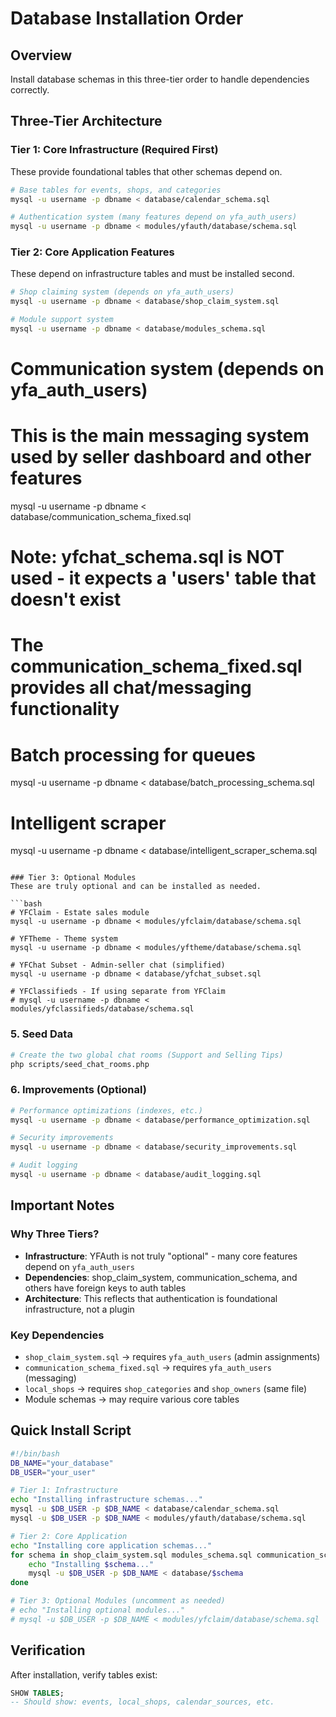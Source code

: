 # Database Installation Order

## Overview
Install database schemas in this three-tier order to handle dependencies correctly.

## Three-Tier Architecture

### Tier 1: Core Infrastructure (Required First)
These provide foundational tables that other schemas depend on.

```bash
# Base tables for events, shops, and categories
mysql -u username -p dbname < database/calendar_schema.sql

# Authentication system (many features depend on yfa_auth_users)
mysql -u username -p dbname < modules/yfauth/database/schema.sql
```

### Tier 2: Core Application Features
These depend on infrastructure tables and must be installed second.

```bash
# Shop claiming system (depends on yfa_auth_users)
mysql -u username -p dbname < database/shop_claim_system.sql

# Module support system
mysql -u username -p dbname < database/modules_schema.sql
```

# Communication system (depends on yfa_auth_users)
# This is the main messaging system used by seller dashboard and other features
mysql -u username -p dbname < database/communication_schema_fixed.sql

# Note: yfchat_schema.sql is NOT used - it expects a 'users' table that doesn't exist
# The communication_schema_fixed.sql provides all chat/messaging functionality

# Batch processing for queues
mysql -u username -p dbname < database/batch_processing_schema.sql

# Intelligent scraper
mysql -u username -p dbname < database/intelligent_scraper_schema.sql
```

### Tier 3: Optional Modules
These are truly optional and can be installed as needed.

```bash
# YFClaim - Estate sales module  
mysql -u username -p dbname < modules/yfclaim/database/schema.sql

# YFTheme - Theme system
mysql -u username -p dbname < modules/yftheme/database/schema.sql

# YFChat Subset - Admin-seller chat (simplified)
mysql -u username -p dbname < database/yfchat_subset.sql

# YFClassifieds - If using separate from YFClaim
# mysql -u username -p dbname < modules/yfclassifieds/database/schema.sql
```

### 5. Seed Data
```bash
# Create the two global chat rooms (Support and Selling Tips)
php scripts/seed_chat_rooms.php
```

### 6. Improvements (Optional)
```bash
# Performance optimizations (indexes, etc.)
mysql -u username -p dbname < database/performance_optimization.sql

# Security improvements
mysql -u username -p dbname < database/security_improvements.sql

# Audit logging
mysql -u username -p dbname < database/audit_logging.sql
```

## Important Notes

### Why Three Tiers?
- **Infrastructure**: YFAuth is not truly "optional" - many core features depend on `yfa_auth_users`
- **Dependencies**: shop_claim_system, communication_schema, and others have foreign keys to auth tables
- **Architecture**: This reflects that authentication is foundational infrastructure, not a plugin

### Key Dependencies
- `shop_claim_system.sql` → requires `yfa_auth_users` (admin assignments)
- `communication_schema_fixed.sql` → requires `yfa_auth_users` (messaging)
- `local_shops` → requires `shop_categories` and `shop_owners` (same file)
- Module schemas → may require various core tables

## Quick Install Script
```bash
#!/bin/bash
DB_NAME="your_database"
DB_USER="your_user"

# Tier 1: Infrastructure
echo "Installing infrastructure schemas..."
mysql -u $DB_USER -p $DB_NAME < database/calendar_schema.sql
mysql -u $DB_USER -p $DB_NAME < modules/yfauth/database/schema.sql

# Tier 2: Core Application
echo "Installing core application schemas..."
for schema in shop_claim_system.sql modules_schema.sql communication_schema_fixed.sql batch_processing_schema.sql intelligent_scraper_schema.sql; do
    echo "Installing $schema..."
    mysql -u $DB_USER -p $DB_NAME < database/$schema
done

# Tier 3: Optional Modules (uncomment as needed)
# echo "Installing optional modules..."
# mysql -u $DB_USER -p $DB_NAME < modules/yfclaim/database/schema.sql
```

## Verification
After installation, verify tables exist:
```sql
SHOW TABLES;
-- Should show: events, local_shops, calendar_sources, etc.
```
